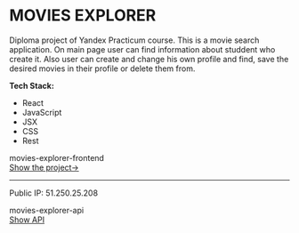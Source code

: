 # MOVIES EXPLORER  
Diploma project of Yandex Practicum course.
This is a movie search application. On main page user can find information about studdent who create it. Also user can create and change his own profile and find, save the desired movies in their profile or delete them from.

**Tech Stack:**  
* React
* JavaScript
* JSX
* CSS 
* Rest  

movies-explorer-frontend  
[Show the project->](https://movies-sivyuko.nomoredomains.xyz)

---------------

Public IP: 51.250.25.208

movies-explorer-api  
[Show API](https://api.movies-sivyuko.nomoredomains.xyz)
